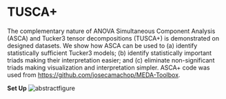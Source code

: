 TUSCA+
=======
The complementary nature of ANOVA Simultaneous Component Analysis (ASCA) and Tucker3 tensor decompositions (TUSCA+) is demonstrated on designed datasets. We show how ASCA can be used to (a) identify statistically sufficient Tucker3 models; (b) identify statistically important triads making their interpretation easier; and (c) eliminate non-significant triads making visualization and interpretation simpler. 
ASCA+ code was used from https://github.com/josecamachop/MEDA-Toolbox. 

**Set Up**
![abstractfigure](https://github.com/FarnooshKoleini/TUSCA-/assets/99754293/709cce72-d9e7-4174-8e8d-a699efd678bd)
